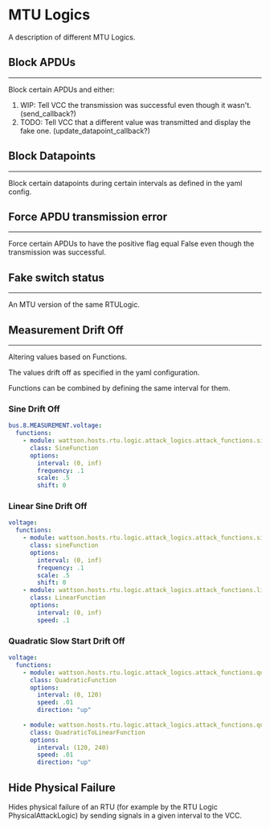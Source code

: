 # MTU Logics

A description of different MTU Logics.

## Block APDUs

---

Block certain APDUs and either:
1. WIP: Tell VCC the transmission was successful even though it wasn't. (send_callback?)
2. TODO: Tell VCC that a different value was transmitted and display the fake one. (update_datapoint_callback?)

## Block Datapoints

---

Block certain datapoints during certain intervals as defined in the yaml config.

## Force APDU transmission error

---

Force certain APDUs to have the positive flag equal False even though the transmission was successful.


## Fake switch status

---

An MTU version of the same RTULogic.

## Measurement Drift Off

---

Altering values based on Functions.

The values drift off as specified in the yaml configuration.

Functions can be combined by defining the same interval for them.

### Sine Drift Off

```yaml
bus.8.MEASUREMENT.voltage:
  functions:
    - module: wattson.hosts.rtu.logic.attack_logics.attack_functions.sine_function
      class: SineFunction
      options:
        interval: (0, inf)
        frequency: .1
        scale: .5
        shift: 0
```

### Linear Sine Drift Off

```yaml
voltage:
  functions:
    - module: wattson.hosts.rtu.logic.attack_logics.attack_functions.sine_function
      class: sineFunction
      options:
        interval: (0, inf)
        frequency: .1
        scale: .5
        shift: 0
    - module: wattson.hosts.rtu.logic.attack_logics.attack_functions.linear_function
      class: LinearFunction
      options:
        interval: (0, inf)
        speed: .1
```

### Quadratic Slow Start Drift Off

```yaml
voltage:
  functions:
    - module: wattson.hosts.rtu.logic.attack_logics.attack_functions.quadratic_function
      class: QuadraticFunction
      options:
        interval: (0, 120)
        speed: .01
        direction: "up"
        
    - module: wattson.hosts.rtu.logic.attack_logics.attack_functions.quadratic_to_linear_function
      class: QuadraticToLinearFunction
      options:
        interval: (120, 240)
        speed: .01
        direction: "up"
```


## Hide Physical Failure

Hides physical failure of an RTU (for example by the RTU Logic PhysicalAttackLogic)
by sending signals in a given interval to the VCC.